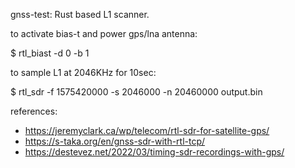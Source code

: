 gnss-test: Rust based L1 scanner.


to activate bias-t and power gps/lna antenna:

$ rtl_biast -d 0 -b 1

to sample L1 at 2046KHz for 10sec:

$ rtl_sdr -f 1575420000 -s 2046000 -n 20460000 output.bin


references:
- https://jeremyclark.ca/wp/telecom/rtl-sdr-for-satellite-gps/
- https://s-taka.org/en/gnss-sdr-with-rtl-tcp/
- https://destevez.net/2022/03/timing-sdr-recordings-with-gps/
